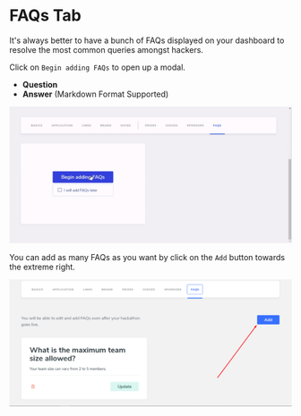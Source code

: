 # FAQs Tab

It's always better to have a bunch of FAQs displayed on your dashboard to resolve the most common queries amongst hackers.

Click on `Begin adding FAQs` to open up a modal.

* **Question**
* **Answer** \(Markdown Format Supported\)

![](../../.gitbook/assets/faqs.gif)

You can add as many FAQs as you want by click on the `Add` button towards the extreme right.

![](../../.gitbook/assets/image%20%2842%29.png)

